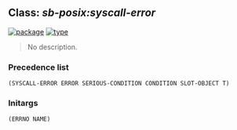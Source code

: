 ## Class: ***sb-posix:syscall-error***
[![package](https://img.shields.io/badge/Package-SB--POSIX-5f9ea0.svg?style=social&colorA=999999)](../) [![type](https://img.shields.io/badge/Type-Class-5f9ea0.svg?style=social&colorA=999999)](../#class) 

> No description.

### Precedence list
```
(SYSCALL-ERROR ERROR SERIOUS-CONDITION CONDITION SLOT-OBJECT T)
```
### Initargs
```
(ERRNO NAME)
```
